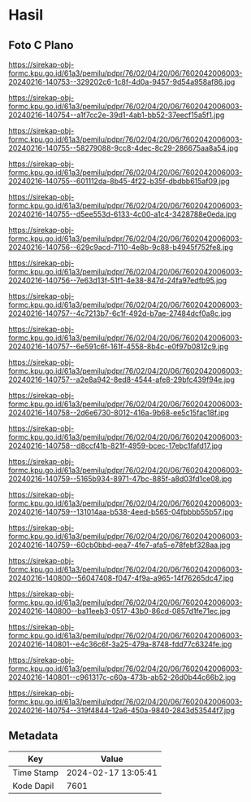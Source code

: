 # Hasil

## Foto C Plano

https://sirekap-obj-formc.kpu.go.id/61a3/pemilu/pdpr/76/02/04/20/06/7602042006003-20240216-140753--329202c6-1c8f-4d0a-9457-9d54a958af86.jpg

https://sirekap-obj-formc.kpu.go.id/61a3/pemilu/pdpr/76/02/04/20/06/7602042006003-20240216-140754--a1f7cc2e-39d1-4ab1-bb52-37eecf15a5f1.jpg

https://sirekap-obj-formc.kpu.go.id/61a3/pemilu/pdpr/76/02/04/20/06/7602042006003-20240216-140755--58279088-9cc8-4dec-8c29-286675aa8a54.jpg

https://sirekap-obj-formc.kpu.go.id/61a3/pemilu/pdpr/76/02/04/20/06/7602042006003-20240216-140755--601112da-8b45-4f22-b35f-dbdbb615af09.jpg

https://sirekap-obj-formc.kpu.go.id/61a3/pemilu/pdpr/76/02/04/20/06/7602042006003-20240216-140755--d5ee553d-6133-4c00-a1c4-3428788e0eda.jpg

https://sirekap-obj-formc.kpu.go.id/61a3/pemilu/pdpr/76/02/04/20/06/7602042006003-20240216-140756--629c9acd-7110-4e8b-9c88-b4945f752fe8.jpg

https://sirekap-obj-formc.kpu.go.id/61a3/pemilu/pdpr/76/02/04/20/06/7602042006003-20240216-140756--7e63d13f-51f1-4e38-847d-24fa97edfb95.jpg

https://sirekap-obj-formc.kpu.go.id/61a3/pemilu/pdpr/76/02/04/20/06/7602042006003-20240216-140757--4c7213b7-6c1f-492d-b7ae-27484dcf0a8c.jpg

https://sirekap-obj-formc.kpu.go.id/61a3/pemilu/pdpr/76/02/04/20/06/7602042006003-20240216-140757--6e591c6f-161f-4558-8b4c-e0f97b0812c9.jpg

https://sirekap-obj-formc.kpu.go.id/61a3/pemilu/pdpr/76/02/04/20/06/7602042006003-20240216-140757--a2e8a942-8ed8-4544-afe8-29bfc439f94e.jpg

https://sirekap-obj-formc.kpu.go.id/61a3/pemilu/pdpr/76/02/04/20/06/7602042006003-20240216-140758--2d6e6730-8012-416a-9b68-ee5c15fac18f.jpg

https://sirekap-obj-formc.kpu.go.id/61a3/pemilu/pdpr/76/02/04/20/06/7602042006003-20240216-140758--d8ccf41b-821f-4959-bcec-17ebc1fafd17.jpg

https://sirekap-obj-formc.kpu.go.id/61a3/pemilu/pdpr/76/02/04/20/06/7602042006003-20240216-140759--5165b934-8971-47bc-885f-a8d03fd1ce08.jpg

https://sirekap-obj-formc.kpu.go.id/61a3/pemilu/pdpr/76/02/04/20/06/7602042006003-20240216-140759--131014aa-b538-4eed-b565-04fbbbb55b57.jpg

https://sirekap-obj-formc.kpu.go.id/61a3/pemilu/pdpr/76/02/04/20/06/7602042006003-20240216-140759--60cb0bbd-eea7-4fe7-afa5-e78febf328aa.jpg

https://sirekap-obj-formc.kpu.go.id/61a3/pemilu/pdpr/76/02/04/20/06/7602042006003-20240216-140800--56047408-f047-4f9a-a965-14f76265dc47.jpg

https://sirekap-obj-formc.kpu.go.id/61a3/pemilu/pdpr/76/02/04/20/06/7602042006003-20240216-140800--ba11eeb3-0517-43b0-86cd-0857d1fe71ec.jpg

https://sirekap-obj-formc.kpu.go.id/61a3/pemilu/pdpr/76/02/04/20/06/7602042006003-20240216-140801--e4c36c6f-3a25-479a-8748-fdd77c6324fe.jpg

https://sirekap-obj-formc.kpu.go.id/61a3/pemilu/pdpr/76/02/04/20/06/7602042006003-20240216-140801--c961317c-c60a-473b-ab52-26d0b44c66b2.jpg

https://sirekap-obj-formc.kpu.go.id/61a3/pemilu/pdpr/76/02/04/20/06/7602042006003-20240216-140754--319f4844-12a6-450a-9840-2843d53544f7.jpg


## Metadata

| Key        | Value               |
| ---------- | ------------------- |
| Time Stamp | 2024-02-17 13:05:41 |
| Kode Dapil | 7601                |



